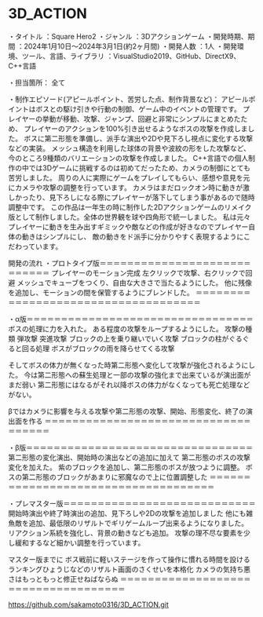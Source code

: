 # 3D_ACTION

・タイトル							：Square Hero2
・ジャンル							：3Dアクションゲーム
・開発時期、期間					：2024年1月10日～2024年3月1日(約2ヶ月間)
・開発人数							：1人
・開発環境、ツール、言語、ライブラリ	：VisualStudio2019、GitHub、DirectX9、C++言語

・担当箇所：
全て

・制作エピソード(アピールポイント、苦労した点、制作背景など)：
アピールポイントはボスとの駆け引きや行動の制御、ゲーム中のイベントの管理です。
プレイヤーの挙動が移動、攻撃、ジャンプ、回避と非常にシンプルにまとめたため、
プレイヤーのアクションを100%引き出せるようなボスの攻撃を作成しました。
ボスに第二形態を準備し、派手な演出や2Dや見下ろし視点に変化する攻撃などの実装。
メッシュ構造を利用した球体の背景や波紋の形をした攻撃など、今のところ9種類のバリエーションの攻撃を作成しました。
C++言語での個人制作の中では3Dゲームに挑戦するのは初めてだったため、カメラの制御にとても苦労しました。
周りの人に実際にゲームをプレイしてもらい、感想や意見を元にカメラや攻撃の調整を行っています。
カメラはまだロックオン時に動きが激しかったり、見下ろしになる際にプレイヤーが落下してしまう事があるので随時調整中です。
この作品は一年生の時に制作した2Dアクションゲームのリメイク版として制作しました。全体の世界観を球や四角形で統一しました。
私は元々プレイヤーに動きを生み出すギミックや敵などの作成が好きなのでプレイヤー自体の動きはシンプルにし、
敵の動きをド派手に分かりやすく表現するようにこだわっています。

開発の流れ
・プロトタイプ版＝＝＝＝＝＝＝＝＝＝＝＝＝＝＝＝＝＝＝＝＝＝＝＝＝＝＝＝
プレイヤーのモーション完成
左クリックで攻撃、右クリックで回避
メッシュでキューブをつくり、自由な大きさで当たるようにした。
他に残像を追加し、モーションの間を保管するようにブレンドした。
＝＝＝＝＝＝＝＝＝＝＝＝＝＝＝＝＝＝＝＝＝＝＝＝＝＝＝＝＝＝＝＝＝＝＝＝

・α版＝＝＝＝＝＝＝＝＝＝＝＝＝＝＝＝＝＝＝＝＝＝＝＝＝＝＝＝＝＝＝＝＝
ボスの処理に力を入れた。
ある程度の攻撃をループするようにした。
攻撃の種類
弾攻撃
突進攻撃
ブロックの上を乗り継いでいく攻撃
ブロックの柱がぐるぐると回る処理
ボスがブロックの雨を降らせてくる攻撃

そしてボスの体力が無くなった時第二形態へ変化して攻撃が強化されるようにした。
今は第二形態への蘇生処理と一部の攻撃の強化まで出来ているが演出面がまだ弱い
第二形態にはなるがそれ以降ボスの体力がなくなっても死亡処理などがない。

βではカメラに影響を与える攻撃や第二形態の攻撃、開始、形態変化、終了の演出面を作る
＝＝＝＝＝＝＝＝＝＝＝＝＝＝＝＝＝＝＝＝＝＝＝＝＝＝＝＝＝＝＝＝＝＝＝＝

・β版＝＝＝＝＝＝＝＝＝＝＝＝＝＝＝＝＝＝＝＝＝＝＝＝＝＝＝＝＝＝＝＝＝
第二形態の変化演出、開始時の演出などの追加に加えて
第二形態のボスの攻撃変化を加えた。
紫のブロックを追加し、第二形態のボスが放つように調整。
ボスの第二形態のブロックがあまりに邪魔なので上に位置調整した
＝＝＝＝＝＝＝＝＝＝＝＝＝＝＝＝＝＝＝＝＝＝＝＝＝＝＝＝＝＝＝＝＝＝＝＝

・プレマスター版＝＝＝＝＝＝＝＝＝＝＝＝＝＝＝＝＝＝＝＝＝＝＝＝＝＝＝＝
開始時演出や終了時演出の追加、見下ろしや2Dの攻撃を追加しました
他にも雑魚敵を追加、最低限のリザルトでギリゲームループ出来るようになりました。
リアクション系統を強化し、背景の動きなども追加。
攻撃の理不尽な要素を少し緩和するなど細かい調整を行っています。

マスター版までに
ボス戦前に軽いステージを作って操作に慣れる時間を設ける
ランキングひょうじなどのリザルト画面のさくせいを本格化
カメラの気持ち悪さはもっともっと修正せねばならぬ
＝＝＝＝＝＝＝＝＝＝＝＝＝＝＝＝＝＝＝＝＝＝＝＝＝＝＝＝＝＝＝＝＝＝＝＝

https://github.com/sakamoto0316/3D_ACTION.git